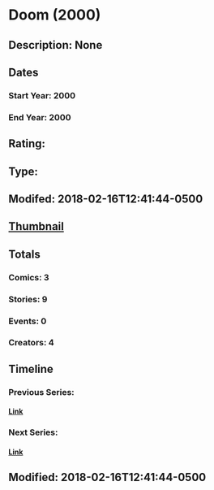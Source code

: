 # Doom (2000)
## Description: None
## Dates
### Start Year: 2000
### End Year: 2000
## Rating: 
## Type: 
## Modifed: 2018-02-16T12:41:44-0500
## [Thumbnail](http://i.annihil.us/u/prod/marvel/i/mg/6/a0/5a8717b555fb3.jpg)
## Totals
### Comics: 3
### Stories: 9
### Events: 0
### Creators: 4
## Timeline
### Previous Series: 
#### [Link]()
### Next Series: 
#### [Link]()
## Modified: 2018-02-16T12:41:44-0500